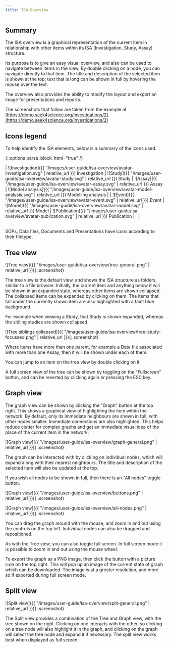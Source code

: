 ```yaml
---
title: ISA Overview
---
```



## Summary

The ISA overview is a graphical representation of the current item in relationship with other items within its ISA (Investigation, Study, Assay) structure.

Its purpose is to give an easy visual overview, and also can be used to navigate between items in the view. By double clicking on a node, you can navigate directly to that item. 
The title and description of the selected item is shown at the top; text that is long can be shown in full by hovering the mouse over the text.

The overview also provides the ability to modify the layout and export an image for presentations and reports.

The screenshots that follow are taken from the example at [https://demo.seek4science.org/investigations/2](https://demo.seek4science.org/investigations/2)

## Icons legend

To help identify the ISA elements, below is a summary of the icons used.

{::options parse_block_html="true" /}
<div id='isa-overview-avatar-legend'>

| ![Investigation]({{ "/images/user-guide/isa-overview/avatar-investigation.svg" | relative_url }}) Investigation | ![Study]({{ "/images/user-guide/isa-overview/avatar-study.svg" | relative_url }}) Study | ![Assay]({{ "/images/user-guide/isa-overview/avatar-assay.svg" | relative_url }}) Assay | ![Model analysis]({{ "/images/user-guide/isa-overview/avatar-model-analysis.svg" | relative_url }}) Modelling analysis |
| ![Event]({{ "/images/user-guide/isa-overview/avatar-event.svg" | relative_url }}) Event | ![Model]({{ "/images/user-guide/isa-overview/avatar-model.svg" | relative_url }}) Model | ![Publication]({{ "/images/user-guide/isa-overview/avatar-publication.svg" | relative_url }}) Publication | &nbsp; |

</div>

<br/>
SOPs, Data files, Documents and Presentations have icons according to their filetype.

## Tree view

![Tree view]({{ "/images/user-guide/isa-overview/tree-general.png" | relative_url }}){:.screenshot}

The tree view is the default view, and shows the ISA structure as folders, similar to a file browser. 
Initially, the current item and anything below it will be shown in an expanded state, whereas other items are shown collapsed. The collapsed items can be expanded by clicking on them. 
The items that fall under the currently shown item are also highlighted with a faint blue background.

For example when viewing a Study, that Study is shown expanded, whereas the sibling studies are shown collapsed.

![Tree siblings collapsed]({{ "/images/user-guide/isa-overview/tree-study-focussed.png" | relative_url }}){:.screenshot}

Where items have more than one parent, for example a Data file associated with more than one Assay, then it will be shown under each of them.

You can jump to an item on the tree view by double clicking on it.

A full screen view of the tree can be shown by toggling on the "Fullscreen" button, and can be reverted by clicking again or pressing the ESC key.


## Graph view

The graph view can be shown by clicking the "Graph" button at the top right. This shows a graphical view of highlighting the item within the network. 
By default, only its immediate neighbours are shown in full, with other nodes smaller. Immediate connections are also highlighted. This helps reduce clutter for complex graphs and get an 
immediate visual idea of the place of the current item in the network.
 
![Graph view]({{ "/images/user-guide/isa-overview/graph-general.png" | relative_url }}){:.screenshot}

The graph can be interacted with by clicking on individual nodes, which will expand along with their nearest neighbours. The title and description of the selected item will also be updated at the top.

If you wish all nodes to be shown in full, then there is an "All nodes" toggle button.

![Graph view]({{ "/images/user-guide/isa-overview/buttons.png" | relative_url }}){:.screenshot}

![Graph view]({{ "/images/user-guide/isa-overview/all-nodes.png" | relative_url }}){:.screenshot}

You can drag the graph around with the mouse, and zoom in and out using the controls on the top left. Individual nodes can also be dragged and repositioned.

As with the Tree view, you can also toggle full screen. In full screen mode it is possible to zoom in and out using the mouse wheel.

To export the graph as a PNG image, then click the button with a picture icon on the top right. This will pop up an image of the current state of graph which can be downloaded. 
The image is at a greater resolution, and more so if exported during full screen mode. 

## Split view

![Split view]({{ "/images/user-guide/isa-overview/split-general.png" | relative_url }}){:.screenshot}

The Split view provides a combination of the Tree and Graph view, with the tree shown on the right. Clicking on one interacts with the other, so clicking on a tree node will also highlight it 
in the graph, and clicking on the graph will select the tree node and expand it if necessary. The split view works best when displayed as full screen.
